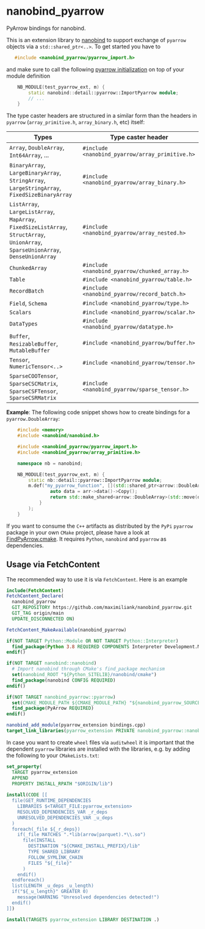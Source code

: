 # nanobind_pyarrow

PyArrow bindings for nanobind.

This is an extension library to [nanobind](https://github.com/wjakob/nanobind) to support exchange of ``pyarrow`` objects via a ``std::shared_ptr<..>``. To get started you have to

```cpp
   #include <nanobind_pyarrow/pyarrow_import.h>
```

and make sure to call the following [pyarrow initialization](https://arrow.apache.org/docs/python/integration/extending.html#_CPPv4N5arrow14import_pyarrowEv) on top of your module definition


```cpp
    NB_MODULE(test_pyarrow_ext, m) {
        static nanobind::detail::pyarrow::ImportPyarrow module;
        // ...
    }
```

The type caster headers are structured in a similar form than the headers in ``pyarrow`` (``array_primitive.h``, ``array_binary.h``, etc) itself:

| Types | Type caster header |
| ----- | ------------------ |
| ``Array``, ``DoubleArray``, ``Int64Array``, ... | ``#include <nanobind_pyarrow/array_primitive.h>`` |
| ``BinaryArray``, ``LargeBinaryArray``, ``StringArray``, ``LargeStringArray``, ``FixedSizeBinaryArray`` | ``#include <nanobind_pyarrow/array_binary.h>`` |
| ``ListArray``, ``LargeListArray``, ``MapArray``, ``FixedSizeListArray``, ``StructArray``, ``UnionArray``, ``SparseUnionArray``, ``DenseUnionArray``| ``#include <nanobind_pyarrow/array_nested.h>`` |
| ``ChunkedArray`` | ``#include <nanobind_pyarrow/chunked_array.h>`` |
| ``Table`` | ``#include <nanobind_pyarrow/table.h>`` |
| ``RecordBatch``| ``#include <nanobind_pyarrow/record_batch.h>`` |
| ``Field``, ``Schema``| ``#include <nanobind_pyarrow/type.h>`` |
| ``Scalars`` | ``#include <nanobind_pyarrow/scalar.h>`` |
| ``DataTypes`` | ``#include <nanobind_pyarrow/datatype.h>`` |
| ``Buffer``, ``ResizableBuffer``, ``MutableBuffer`` | ``#include <nanobind_pyarrow/buffer.h>`` |
| ``Tensor``, ``NumericTensor<..>`` | ``#include <nanobind_pyarrow/tensor.h>`` |
| ``SparseCOOTensor``, ``SparseCSCMatrix``, ``SparseCSFTensor``, ``SparseCSRMatrix`` | ``#include <nanobind_pyarrow/sparse_tensor.h>`` |

**Example**: The following code snippet shows how to create bindings for a ``pyarrow.DoubleArray``:

```cpp
    #include <memory>
    #include <nanobind/nanobind.h>

    #include <nanobind_pyarrow/pyarrow_import.h>
    #include <nanobind_pyarrow/array_primitive.h>

    namespace nb = nanobind;

    NB_MODULE(test_pyarrow_ext, m) {
        static nb::detail::pyarrow::ImportPyarrow module;
        m.def("my_pyarrow_function", [](std::shared_ptr<arrow::DoubleArray> arr) {
                auto data = arr->data()->Copy();
                return std::make_shared<arrow::DoubleArray>(std::move(data));
            }
        );
    }
```

If you want to consume the ``C++`` artifacts as distributed by the ``PyPi`` ``pyarrow`` package in your own ``CMake`` 
project, please have a look at [FindPyArrow.cmake](cmake/FindPyArrow.cmake). It requires ``Python``, ``nanobind`` and ``pyarrow`` as dependencies.

Usage via FetchContent
----------------------

The recommended way to use it is via ``FetchContent``. Here is an example

```cmake
include(FetchContent)
FetchContent_Declare(
  nanobind_pyarrow
  GIT_REPOSITORY https://github.com/maximiliank/nanobind_pyarrow.git
  GIT_TAG origin/main
  UPDATE_DISCONNECTED ON)

FetchContent_MakeAvailable(nanobind_pyarrow)

if(NOT TARGET Python::Module OR NOT TARGET Python::Interpreter)
  find_package(Python 3.8 REQUIRED COMPONENTS Interpreter Development.Module)
endif()

if(NOT TARGET nanobind::nanobind)
  # Import nanobind through CMake's find_package mechanism
  set(nanobind_ROOT "${Python_SITELIB}/nanobind/cmake")
  find_package(nanobind CONFIG REQUIRED)
endif()

if(NOT TARGET nanobind_pyarrow::pyarrow)
  set(CMAKE_MODULE_PATH ${CMAKE_MODULE_PATH} "${nanobind_pyarrow_SOURCE_DIR}/cmake")
  find_package(PyArrow REQUIRED)
endif()

nanobind_add_module(pyarrow_extension bindings.cpp)
target_link_libraries(pyarrow_extension PRIVATE nanobind_pyarrow::nanobind_pyarrow nanobind_pyarrow::pyarrow)
```

In case you want to create ``wheel`` files via ``auditwheel`` it is important that the dependent ``pyarrow`` libraries are installed with the libraries, e.g. by adding the following to your ``CMakeLists.txt``:
```cmake
set_property(
  TARGET pyarrow_extension
  APPEND
  PROPERTY INSTALL_RPATH "$ORIGIN/lib")
  
install(CODE [[
  file(GET_RUNTIME_DEPENDENCIES
    LIBRARIES $<TARGET_FILE:pyarrow_extension>
    RESOLVED_DEPENDENCIES_VAR _r_deps
    UNRESOLVED_DEPENDENCIES_VAR _u_deps
  )
  foreach(_file ${_r_deps})
    if(_file MATCHES ".*lib(arrow|parquet).*\\.so")
      file(INSTALL
        DESTINATION "${CMAKE_INSTALL_PREFIX}/lib"
        TYPE SHARED_LIBRARY
        FOLLOW_SYMLINK_CHAIN
        FILES "${_file}"
      )
    endif()
  endforeach()
  list(LENGTH _u_deps _u_length)
  if("${_u_length}" GREATER 0)
    message(WARNING "Unresolved dependencies detected!")
  endif()
]])

install(TARGETS pyarrow_extension LIBRARY DESTINATION .)
```